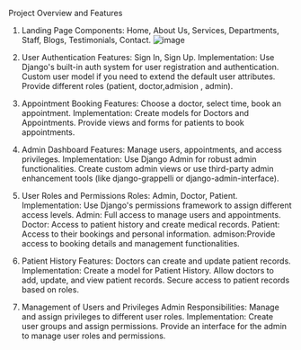 Project Overview and Features


1. Landing Page
Components: Home, About Us, Services, Departments, Staff, Blogs, Testimonials, Contact.
![image](https://github.com/MohammedHabib123/Django_hospital_Management_System/assets/130642209/be7cc737-7043-4744-8bc8-fc9f1e60eac2)



2. User Authentication
Features: Sign In, Sign Up.
Implementation:
Use Django's built-in auth system for user registration and authentication.
Custom user model if you need to extend the default user attributes.
Provide different roles (patient, doctor,admision , admin).



3. Appointment Booking
Features: Choose a doctor, select time, book an appointment.
Implementation:
Create models for Doctors and Appointments.
Provide views and forms for patients to book appointments.



4. Admin Dashboard
Features: Manage users, appointments, and access privileges.
Implementation:
Use Django Admin for robust admin functionalities.
Create custom admin views or use third-party admin enhancement tools (like django-grappelli or django-admin-interface).



5. User Roles and Permissions
Roles: Admin, Doctor, Patient.
Implementation:
Use Django's permissions framework to assign different access levels.
Admin: Full access to manage users and appointments.
Doctor: Access to patient history and create medical records.
Patient: Access to their bookings and personal information.
admison:Provide access to booking details and management functionalities.


6. Patient History
Features: Doctors can create and update patient records.
Implementation:
Create a model for Patient History.
Allow doctors to add, update, and view patient records.
Secure access to patient records based on roles.



7. Management of Users and Privileges
Admin Responsibilities: Manage and assign privileges to different user roles.
Implementation:
Create user groups and assign permissions.
Provide an interface for the admin to manage user roles and permissions.

